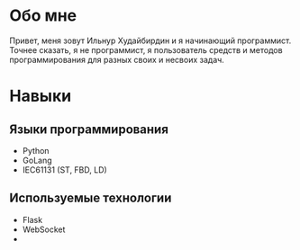 # Обо мне
Привет, меня зовут Ильнур Худайбирдин и я начинающий программист.
Точнее сказать, я не программист, я пользователь средств и методов программирования для разных своих и несвоих задач.
# Навыки
## Языки программирования
* Python
* GoLang
* IEC61131 (ST, FBD, LD)
## Используемые технологии
* Flask
* WebSocket
* 
